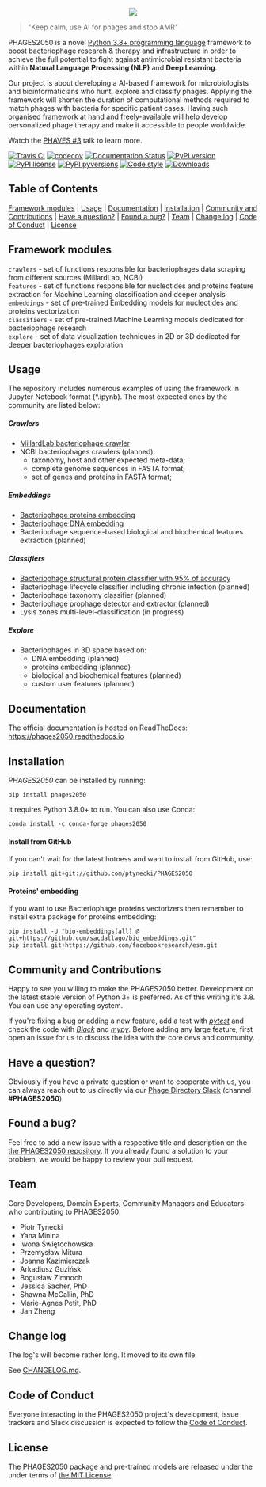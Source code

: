 <p align="center">
  <img src="http://tynecki.pl/phages2050-logo.png">
</p>

> "Keep calm, use AI for phages and stop AMR"

PHAGES2050 is a novel [Python 3.8+ programming language](https://python.org) framework to boost bacteriophage research & therapy and infrastructure in order to achieve the full potential to fight against antimicrobial resistant bacteria within **Natural Language Processing (NLP)** and **Deep Learning**.

Our project is about developing a AI-based framework for microbiologists and bioinformaticians who hunt, explore and classify phages. Applying the framework will shorten the duration of computational methods required to match phages with bacteria for specific patient cases. Having such organised framework at hand and freely-available will help develop personalized phage therapy and make it accessible to people worldwide.

Watch the [PHAVES #3](https://www.youtube.com/watch?v=gh_Q135t9ps) talk to learn more.

[![Travis CI](https://travis-ci.com/ptynecki/PHAGES2050.svg?branch=master)](https://travis-ci.com/github/ptynecki/PHAGES2050)
[![codecov](https://codecov.io/gh/ptynecki/PHAGES2050/branch/master/graph/badge.svg)](https://codecov.io/gh/ptynecki/PHAGES2050)
[![Documentation Status](https://readthedocs.org/projects/phages2050/badge/?version=stable)](https://phages2050.readthedocs.io/en/stable/?badge=stable)
[![PyPI version](https://img.shields.io/pypi/v/phages2050.svg)](https://pypi.org/project/phages2050/)
[![PyPI license](https://img.shields.io/pypi/l/phages2050.svg)](https://pypi.python.org/pypi/)
[![PyPI pyversions](https://img.shields.io/pypi/pyversions/phages2050.svg)](https://pypi.python.org/pypi/phages2050/)
[![Code style](https://img.shields.io/badge/code%20style-black-000000.svg)](https://github.com/psf/black)
[![Downloads](https://static.pepy.tech/badge/phages2050)](https://pepy.tech/project/phages2050)

## Table of Contents

[Framework modules](https://github.com/ptynecki/PHAGES2050#framework-modules) | [Usage](https://github.com/ptynecki/PHAGES2050#usage) | [Documentation](https://github.com/ptynecki/PHAGES2050#documentation) | [Installation](https://github.com/ptynecki/PHAGES2050#installation) | [Community and Contributions](https://github.com/ptynecki/PHAGES2050#community-and-contributions) | [Have a question?](https://github.com/ptynecki/PHAGES2050#have-a-question) | [Found a bug?](https://github.com/ptynecki/PHAGES2050#found-a-bug) | [Team](https://github.com/ptynecki/PHAGES2050#team) | [Change log](https://github.com/ptynecki/PHAGES2050#change-log) | [Code of Conduct](https://github.com/ptynecki/PHAGES2050#code-of-conduct) | [License](https://github.com/ptynecki/PHAGES2050#license)

## Framework modules

`crawlers` - set of functions responsible for bacteriophages data scraping from different sources (MillardLab, NCBI)  
`features` - set of functions responsible for nucleotides and proteins feature extraction for Machine Learning classification and deeper analysis  
`embeddings` - set of pre-trained Embedding models for nucleotides and proteins vectorization  
`classifiers` - set of pre-trained Machine Learning models dedicated for bacteriophage research  
`explore` - set of data visualization techniques in 2D or 3D dedicated for deeper bacteriophages exploration

## Usage

The repository includes numerous examples of using the framework in Jupyter Notebook format (*.ipynb). The most expected ones by the community are listed below:

##### Crawlers
* [MillardLab bacteriophage crawler](https://github.com/ptynecki/PHAGES2050/blob/master/examples/crawlers/MillardLab-bacteriophage-crawler.ipynb)
* NCBI bacteriophages crawlers (planned):
  * taxonomy, host and other expected meta-data;
  * complete genome sequences in FASTA format;
  * set of genes and proteins in FASTA format;

##### Embeddings
* [Bacteriophage proteins embedding](https://github.com/ptynecki/PHAGES2050/blob/master/examples/embeddings/Bacteriophage-proteins-embedding.ipynb)
* [Bacteriophage DNA embedding](https://github.com/ptynecki/PHAGES2050/blob/master/examples/embeddings/Bacteriophage-nucleotides-embedding.ipynb)
* Bacteriophage sequence-based biological and biochemical features extraction (planned)

##### Classifiers
* [Bacteriophage structural protein classifier with 95% of accuracy](https://github.com/ptynecki/PHAGES2050/blob/master/examples/classifiers/Bacteriophage-structural-protein-classifier.ipynb)
* Bacteriophage lifecycle classifier including chronic infection (planned)
* Bacteriophage taxonomy classifier (planned)
* Bacteriophage prophage detector and extractor (planned)
* Lysis zones multi-level-classification (in progress)

##### Explore
* Bacteriophages in 3D space based on:
  * DNA embedding (planned)
  * proteins embedding (planned)
  * biological and biochemical features (planned)
  * custom user features (planned)

## Documentation

The official documentation is hosted on ReadTheDocs: https://phages2050.readthedocs.io

## Installation

_PHAGES2050_ can be installed by running:

```
pip install phages2050
```

It requires Python 3.8.0+ to run. You can also use Conda:

```
conda install -c conda-forge phages2050
```

#### Install from GitHub

If you can't wait for the latest hotness and want to install from GitHub, use:

```
pip install git+git://github.com/ptynecki/PHAGES2050
```

#### Proteins' embedding

If you want to use Bacteriophage proteins vectorizers then remember to install extra package for proteins embedding:

```
pip install -U "bio-embeddings[all] @ git+https://github.com/sacdallago/bio_embeddings.git"
pip install git+https://github.com/facebookresearch/esm.git
```

## Community and Contributions

Happy to see you willing to make the PHAGES2050 better. Development on the latest stable version of Python 3+ is preferred. As of this writing it's 3.8. You can use any operating system.

If you're fixing a bug or adding a new feature, add a test with *[pytest](https://github.com/pytest-dev/pytest)* and check the code with *[Black](https://github.com/psf/black/)* and *[mypy](https://github.com/python/mypy)*. Before adding any large feature, first open an issue for us to discuss the idea with the core devs and community.

## Have a question?

Obviously if you have a private question or want to cooperate with us, you can always reach out to us directly via our [Phage Directory Slack](https://phage.directory/slack) (channel **#PHAGES2050**).

## Found a bug?

Feel free to add a new issue with a respective title and description on the [the PHAGES2050 repository](https://github.com/ptynecki/PHAGES2050/issues). If you already found a solution to your problem, we would be happy to review your pull request.

## Team

Core Developers, Domain Experts, Community Managers and Educators who contributing to PHAGES2050:

* Piotr Tynecki
* Yana Minina
* Iwona Świętochowska
* Przemysław Mitura
* Joanna Kazimierczak
* Arkadiusz Guziński
* Bogusław Zimnoch
* Jessica Sacher, PhD
* Shawna McCallin, PhD
* Marie-Agnes Petit, PhD
* Jan Zheng

## Change log

The log's will become rather long. It moved to its own file.

See [CHANGELOG.md](https://github.com/ptynecki/PHAGES2050/blob/master/CHANGELOG.md).

## Code of Conduct

Everyone interacting in the PHAGES2050 project's development, issue trackers and Slack discussion is expected to follow the [Code of Conduct](https://github.com/ptynecki/PHAGES2050/blob/master/CODE_OF_CONDUCT.md).

## License

The PHAGES2050 package and pre-trained models are released under the under terms of [the MIT License](https://github.com/ptynecki/PHAGES2050/blob/master/LICENSE).

